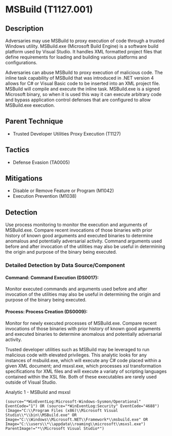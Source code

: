 # MSBuild (T1127.001)

## Description
Adversaries may use MSBuild to proxy execution of code through a trusted Windows utility. MSBuild.exe (Microsoft Build Engine) is a software build platform used by Visual Studio. It handles XML formatted project files that define requirements for loading and building various platforms and configurations.

Adversaries can abuse MSBuild to proxy execution of malicious code. The inline task capability of MSBuild that was introduced in .NET version 4 allows for C# or Visual Basic code to be inserted into an XML project file. MSBuild will compile and execute the inline task. MSBuild.exe is a signed Microsoft binary, so when it is used this way it can execute arbitrary code and bypass application control defenses that are configured to allow MSBuild.exe execution.

## Parent Technique
- Trusted Developer Utilities Proxy Execution (T1127)

## Tactics
- Defense Evasion (TA0005)

## Mitigations
- Disable or Remove Feature or Program (M1042)
- Execution Prevention (M1038)

## Detection
Use process monitoring to monitor the execution and arguments of MSBuild.exe. Compare recent invocations of those binaries with prior history of known good arguments and executed binaries to determine anomalous and potentially adversarial activity. Command arguments used before and after invocation of the utilities may also be useful in determining the origin and purpose of the binary being executed.

### Detailed Detection by Data Source/Component
#### Command: Command Execution (DS0017): 
Monitor executed commands and arguments used before and after invocation of the utilities may also be useful in determining the origin and purpose of the binary being executed.

#### Process: Process Creation (DS0009): 
Monitor for newly executed processes of MSBuild.exe. Compare recent invocations of those binaries with prior history of known good arguments and executed binaries to determine anomalous and potentially adversarial activity.

Trusted developer utilities such as MSBuild may be leveraged to run malicious code with elevated privileges. This analytic looks for any instances of msbuild.exe, which will execute any C# code placed within a given XML document; and msxsl.exe, which processes xsl transformation specifications for XML files and will execute a variaty of scripting languages contained within the XSL file. Both of these executables are rarely used outside of Visual Studio.

Analytic 1 - MSBuild and msxsl

```(source="*WinEventLog:Microsoft-Windows-Sysmon/Operational" EventCode="1") OR (source="*WinEventLog:Security" EventCode="4688")(Image="C:\\Program Files (x86)\\Microsoft Visual Studio\\*\\bin\\MSBuild.exe" OR Image="C:\\Windows\\Microsoft.NET\\Framework*\\msbuild.exe" OR Image="C:\\users\\*\\appdata\\roaming\\microsoft\\msxsl.exe") ParentImage!="*\\Microsoft Visual Studio*")```

